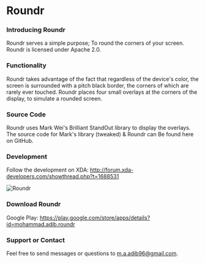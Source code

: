 Roundr
======
### Introducing Roundr
Roundr serves a simple purpose; To round the corners of your screen. Roundr is licensed under Apache 2.0.

### Functionality
Roundr takes advantage of the fact that regardless of the device's color, the screen is surrounded with a pitch black border, the corners of which are rarely ever touched. Roundr places four small overlays at the corners of the display, to simulate a rounded screen.

### Source Code
Roundr uses Mark Wei's Brilliant StandOut library to display the overlays. The source code for Mark's library (tweaked) & Roundr can Be found here on GitHub.

### Development
Follow the development on XDA: http://forum.xda-developers.com/showthread.php?t=1688531

![Roundr](http://puu.sh/4b2su.png)

### Download Roundr
Google Play: https://play.google.com/store/apps/details?id=mohammad.adib.roundr

### Support or Contact
Feel free to send messages or questions to m.a.adib96@gmail.com.
